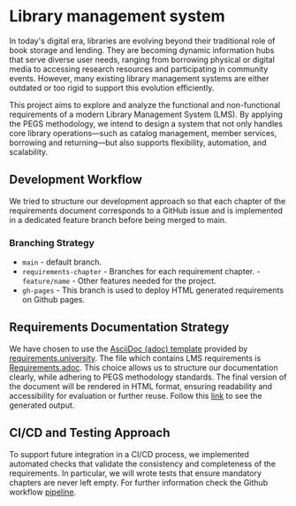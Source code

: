 # Library management system

In today's digital era, libraries are evolving beyond their traditional role of book storage and lending. They are becoming dynamic information hubs that serve diverse user needs, ranging from borrowing physical or digital media to accessing research resources and participating in community events. However, many existing library management systems are either outdated or too rigid to support this evolution efficiently.

This project aims to explore and analyze the functional and non-functional requirements of a modern Library Management System (LMS). By applying the PEGS methodology, we intend to design a system that not only handles core library operations—such as catalog management, member services, borrowing and returning—but also supports flexibility, automation, and scalability.

## Development Workflow

We tried to structure our development approach so that each chapter of the requirements document corresponds to a GitHub issue and is implemented in a dedicated feature branch before being merged to main.

### Branching Strategy

- `main` - default branch.
- `requirements-chapter` - Branches for each requirement chapter.
-`feature/name` - Other features needed for the project.
- `gh-pages` - This branch is used to deploy HTML generated requirements on Github pages. 
 
## Requirements Documentation Strategy

We have chosen to use the [AsciiDoc (adoc) template](https://tinyurl.com/xdnykuna) provided by  [requirements.university](https://requirements.university/). The file which contains LMS requirements is [Requirements.adoc](https://tinyurl.com/3bz7uhuv). This choice allows us to structure our documentation clearly, while adhering to PEGS methodology standards. The final version of the document will be rendered in HTML format, ensuring readability and accessibility for evaluation or further reuse. Follow this [link](https://formalrequirements.github.io/re-2025-the-honorable-iks/) to see the generated output.

## CI/CD and Testing Approach

To support future integration in a CI/CD process, we implemented automated checks that validate the consistency and completeness of the requirements. In particular, we will wrote tests that ensure mandatory chapters are never left empty. For further information check the Github workflow [pipeline](.github/workflows/ci-cd.yml).
